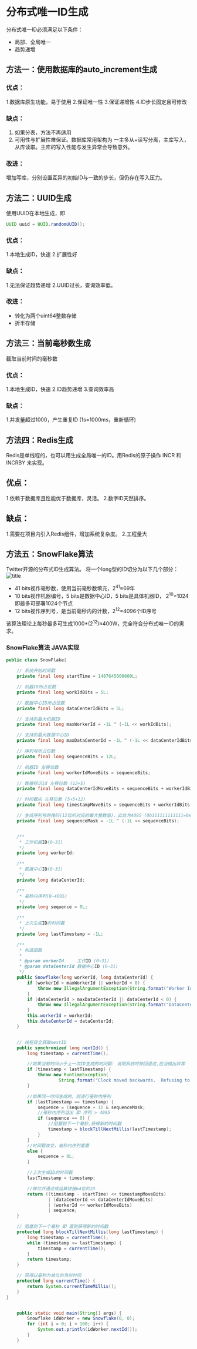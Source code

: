# 分布式唯一ID生成
分布式唯一ID必须满足以下条件：
* 局部、全局唯一
* 趋势递增

## 方法一：使用数据库的auto_increment生成
### 优点：
1.数据库原生功能，易于使用
2.保证唯一性
3.保证递增性
4.ID步长固定且可修改
### 缺点：
1. 如果分表，方法不再适用
2. 可用性与扩展性难保证。数据库常用架构为 一主多从+读写分离，主库写入，从库读取。主库的写入性能与发生异常会导致意外。
### 改进：
增加写库，分别设置互异的初始ID与一致的步长，但仍存在写入压力。

## 方法二：UUID生成
使用UUID在本地生成，即

```java
UUID uuid = UUID.randomUUID();
```

### 优点：
1.本地生成ID，快速
2.扩展性好
### 缺点：
1.无法保证趋势递增
2.UUID过长，查询效率低。
### 改进：
* 转化为两个uint64整数存储
* 折半存储

## 方法三：当前毫秒数生成
截取当前时间的毫秒数
### 优点：
1.本地生成ID，快速
2.ID趋势递增
3.查询效率高
### 缺点：
1.并发量超过1000，产生重复ID (1s=1000ms，重新循环)

## 方法四：Redis生成
Redis是单线程的，也可以用生成全局唯一的ID。用Redis的原子操作 INCR 和 INCRBY 来实现。
## 优点：
1.依赖于数据库且性能优于数据库，灵活。
2.数字ID天然排序。
## 缺点：
1.需要在项目内引入Redis组件，增加系统复杂度。
2.工程量大
## 方法五：SnowFlake算法
Twitter开源的分布式ID生成算法。
将一个long型的ID切分为以下几个部分：
![title](https://i.loli.net/2019/06/19/5d0a3acbcb19077901.png)
* 41 bits视作毫秒数，使用当前毫秒数填充，2<sup>41</sup>≈69年
* 10 bits视作机器编号，5 bits是数据中心ID，5 bits是具体机器ID， 2<sup>10</sup>=1024即最多可部署1024个节点
* 12 bits视作序列号，是当前毫秒内的计数，2<sup>12</sup>=4096个ID序号  

该算法理论上每秒最多可生成1000*(2<sup>12</sup>)≈400W，完全符合分布式唯一ID的需求。
### SnowFlake算法 JAVA实现
```java
public class SnowFlake{

    // 系统开始时间戳
    private final long startTime = 1487645000000L;

    // 机器ID所占位数
    private final long workIdBits = 5L;

    // 数据中心ID所占位数
    private final long dataCenterIdBits = 5L;

    // 支持的最大机器ID
    private final long maxWorkerId = -1L ^ (-1L << workIdBits);

    // 支持的最大数据中心ID
    private final long maxDataCenterId = -1L ^ (-1L << dataCenterIdBits); 

    // 序列号所占位数
    private final long sequenceBits = 12L;

    // 机器ID 左移位数
    private final long workerIdMoveBits = sequenceBits;

    // 数据标识id 左移位数 (12+5)
    private final long dataCenterIdMoveBits = sequenceBits + workerIdBits;

    // 时间截向 左移位数 (5+5+12)
    private final long timestampMoveBits = sequenceBits + workerIdBits + dataCenterIdBits;

    // 生成序列号的掩码(12位所对应的最大整数值)，此处为4095 (0b111111111111=0xfff=4095)
    private final long sequenceMask = -1L ^ (-1L << sequenceBits);


    /**
     * 工作机器ID(0~31)
     */
    private long workerId;

    /**
     * 数据中心ID(0~31)
     */
    private long dataCenterId;

    /**
     * 毫秒内序列(0~4095)
     */
    private long sequence = 0L;

    /**
     * 上次生成ID的时间截
     */
    private long lastTimestamp = -1L;

    /**
     * 构造函数
     *
     * @param workerId     工作ID (0~31)
     * @param dataCenterId 数据中心ID (0~31)
     */
    public Snowflake(long workerId, long dataCenterId) {
        if (workerId > maxWorkerId || workerId < 0) {
            throw new IllegalArgumentException(String.format("Worker Id can't be greater than %d or less than 0", maxWorkerId));
        }
        if (dataCenterId > maxDataCenterId || dataCenterId < 0) {
            throw new IllegalArgumentException(String.format("DataCenter Id can't be greater than %d or less than 0", maxDataCenterId));
        }
        this.workerId = workerId;
        this.dataCenterId = dataCenterId;
    }


    // 线程安全获取nextID
    public synchronized long nextId() {
        long timestamp = currentTime();

        //如果当前时间小于上一次ID生成的时间戳: 说明系统时钟回退过,应当抛出异常
        if (timestamp < lastTimestamp) {
            throw new RuntimeException(
                    String.format("Clock moved backwards.  Refusing to generate id for %d milliseconds", lastTimestamp - timestamp));
        }

        //如果同一时间生成的，则进行毫秒内序列
        if (lastTimestamp == timestamp) {
            sequence = (sequence + 1) & sequenceMask;
            //毫秒内序列溢出 即 序列 > 4095
            if (sequence == 0) {
                //阻塞到下一个毫秒,获得新的时间戳
                timestamp = blockTillNextMillis(lastTimestamp);
            }
        }
        //时间戳改变，毫秒内序列重置
        else {
            sequence = 0L;
        }

        //上次生成ID的时间截
        lastTimestamp = timestamp;

        //移位并通过或运算拼接64位的ID
        return ((timestamp - startTime) << timestampMoveBits)
                | (dataCenterId << dataCenterIdMoveBits)
                | (workerId << workerIdMoveBits)
                | sequence;
    }

    // 阻塞到下一个毫秒 即 直到获得新的时间戳
    protected long blockTillNextMillis(long lastTimestamp) {
        long timestamp = currentTime();
        while (timestamp <= lastTimestamp) {
            timestamp = currentTime();
        }
        return timestamp;
    }

    // 获得以毫秒为单位的当前时间
    protected long currentTime() {
        return System.currentTimeMillis();
    }
}
```

```java

    public static void main(String[] args) {
        Snowflake idWorker = new Snowflake(0, 0);
        for (int i = 0; i < 100; i++) {
            System.out.println(idWorker.nextId());
        }
    }
```
